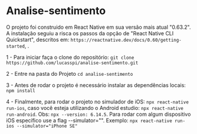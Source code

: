 # Analise-sentimento

O projeto foi construido em React Native em sua versão mais atual "0.63.2". A instalação seguiu a risca os passos da opção de "React Native CLI Quickstart", descritos em: `https://reactnative.dev/docs/0.60/getting-started`, .

1 - Para iniciar faça o clone do repositório: `git clone https://github.com/lucasspi/analise-sentimento.git`

2 - Entre na pasta do Projeto `cd analise-sentimento`

3 - Antes de rodar o projeto é necessário instalar as dependências locais: `npm install`

4 - Finalmente, para rodar o projeto no simulador de iOS: `npx react-native run-ios`, caso você esteja utilizando o Android estudio: `npx react-native run-android`. Obs: `npx --version: 6.14.5`. Para rodar com algum dispositivo iOS específico use a flag --simulator="". Exemplo: `npx react-native run-ios --simulator="iPhone SE"`

